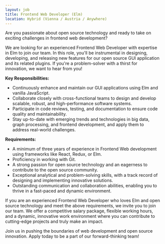 ```yaml
---
layout: job
title: Frontend Web Developer (Elm)
location: Hybrid (Vienna / Austria / Anywhere)
---
```

Are you passionate about open source technology and ready to take on exciting challenges in frontend web development? 

We are looking for an experienced Frontend Web Developer with expertise in Elm to join our team. In this role, you'll be instrumental in designing, developing, and releasing new features for our open source GUI application and its related plugins. If you're a problem-solver with a thirst for innovation, we want to hear from you!

**Key Responsibilities:**

* Continuously enhance and maintain our GUI applications using Elm and vanilla JavaScript.
* Collaborate closely with cross-functional teams to design and develop scalable, robust, and high-performance software systems.
* Participate in code reviews, testing, and documentation to ensure code quality and maintainability.
* Stay up-to-date with emerging trends and technologies in big data, graph processing, and frontend development, and apply them to address real-world challenges.
 
**Requirements:**
 
* A minimum of three years of experience in Frontend Web development using frameworks like React, Redux, or Elm.
* Proficiency in working with Git.
* A strong passion for open source technology and an eagerness to contribute to the open source community.
* Exceptional analytical and problem-solving skills, with a track record of designing and implementing innovative solutions.
* Outstanding communication and collaboration abilities, enabling you to thrive in a fast-paced and dynamic environment.
 
If you are an experienced Frontend Web Developer who loves Elm and open source technology and meet the above requirements, we invite you to join our team. We offer a competitive salary package, flexible working hours, and a dynamic, innovative work environment where you can contribute to cutting-edge projects and truly make an impact.
 
Join us in pushing the boundaries of web development and open source innovation. Apply today to be a part of our forward-thinking team!
